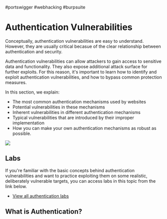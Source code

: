 #portswigger #webhacking #burpsuite
# Authentication Vulnerabilities

Conceptually, authentication vulnerabilities are easy to understand. However, they are usually critical becasue of the clear relationship between authentication and security. 

Authentication vulnerabilities can allow attackers to gain access to sensitive data and functionality. They also expose additional attack surface for further exploits. For this reason, it's important to learn how to identify and exploit authentication vulnerabilities, and how to bypass common protection measures.

In this section, we explain:

- The most common authentication mechanisms used by websites
- Potential vulnerabilities in these mechanisms
- Inherent vulnerabilities in different authentication mechanisms
- Typical vulnerabilities that are introduced by their improper implementation
- How you can make your own authentication mechanisms as robust as possible.

![](https://i.imgur.com/jPTj5Cx.png)
## Labs

If you're familiar with the basic concepts behind authentication vulnerabilities and want to practice exploiting them on some realistic, deliberately vulnerable targets, you can access labs in this topic from the link below.

- [View all authentication labs](https://portswigger.net/web-security/all-labs#authentication)
## What is Authentication?

